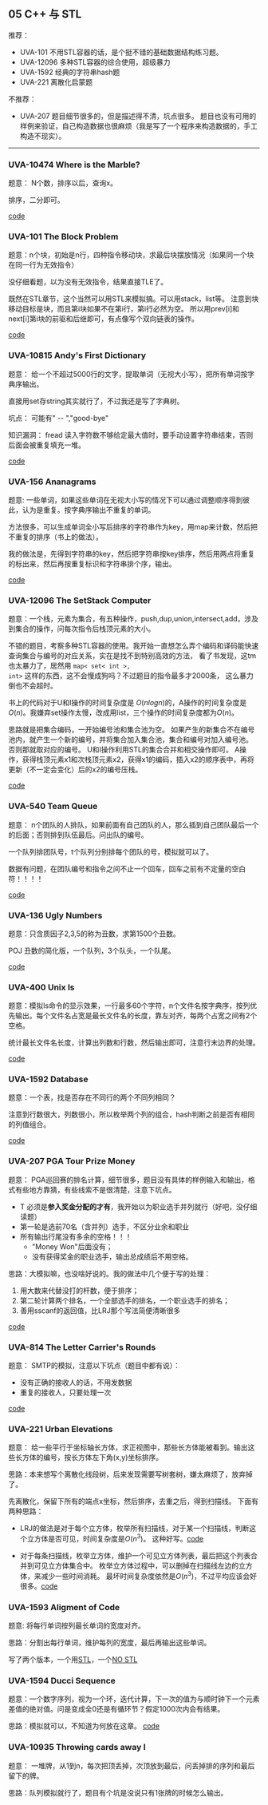 ## 05 C++ 与 STL

推荐：

* UVA-101 不用STL容器的话，是个挺不错的基础数据结构练习题。
* UVA-12096 多种STL容器的综合使用，超级暴力
* UVA-1592 经典的字符串hash题
* UVA-221 离散化启蒙题

不推荐：

* UVA-207 题目细节很多的，但是描述得不清，坑点很多。
题目也没有可用的样例来验证，自己构造数据也很麻烦（我是写了一个程序来构造数据的，手工构造不现实）。

---

### UVA-10474 Where is the Marble?

题意： N个数，排序以后，查询x。

排序，二分即可。

[code](./uva10474.cpp)

### UVA-101 The Block Problem

题意：n个块，初始是n行，四种指令移动块，求最后块摆放情况（如果同一个块在同一行为无效指令）

没仔细看题，以为没有无效指令，结果直接TLE了。

既然在STL章节，这个当然可以用STL来模拟搞。可以用stack，list等。
注意到块移动目标是块，而且第i块如果不在第i行，第i行必然为空。
所以用prev[i]和next[i]第i块的前驱和后继即可，有点像写个双向链表的操作。

[code](./uva101.cpp)


### UVA-10815 Andy's First Dictionary

题意： 给一个不超过5000行的文字，提取单词（无视大小写），把所有单词按字典序输出。

直接用set存string其实就行了，不过我还是写了字典树。

坑点： 可能有" -- ","good-bye"

知识漏洞： fread 读入字符数不够给定最大值时，要手动设置字符串结束，否则后面会被重复填充一堆。

[code](./uva10815.cpp)


### UVA-156 Ananagrams

题意: 一些单词，如果这些单词在无视大小写的情况下可以通过调整顺序得到彼此，认为是重复。按字典序输出不重复的单词。

方法很多，可以生成单词全小写后排序的字符串作为key，用map来计数，然后把不重复的排序（书上的做法）。

我的做法是，先得到字符串的key，然后把字符串按key排序，然后用两点将重复的标出来，然后再按重复标识和字符串排个序，输出。

[code](./uva156.cpp)


### UVA-12096 The SetStack Computer 

题意：一个栈，元素为集合，有五种操作，push,dup,union,intersect,add，涉及到集合的操作，问每次指令后栈顶元素的大小。

不错的题目，考察多种STL容器的使用。我开始一直想怎么弄个编码和译码能快速查询集合与编号的对应关系，实在是找不到特别高效的方法，
看了书发现，这tm也太暴力了，居然用 <code>map< set< int >, int></code> 这样的东西，这不会慢成狗吗？不过题目的指令最多才2000条，
这么暴力倒也不会超时。

书上的代码对于U和I操作的时间复杂度是 $O(nlogn)$的，A操作的时间复杂度是$O(n)$。我嫌弃set操作太慢，改成用list，三个操作的时间复杂度都为$O(n)$。

思路就是把集合编码，一开始编号池和集合池为空。
如果产生的新集合不在编号池内，就产生一个新的编号，并将集合加入集合池，集合和编号对加入编号池。
否则那就取对应的编号。
U和I操作利用STL的集合合并和相交操作即可。
A操作，获得栈顶元素x1和次栈顶元素x2，获得x1的编码，插入x2的顺序表中，再将更新（不一定会变化）后的x2的编号压栈。


[code](./uva12096.cpp)


### UVA-540 Team Queue

题意： n个团队的人排队，如果前面有自己团队的人，那么插到自己团队最后一个的后面；否则排到队伍最后。问出队的编号。

一个队列排团队号，t个队列分别排每个团队的号，模拟就可以了。

数据有问题，在团队编号和指令之间不止一个回车，回车之前有不定量的空白符！！！！

[code](./uva540.cpp)

### UVA-136 Ugly Numbers

题意：只含质因子2,3,5的称为丑数，求第1500个丑数。

POJ 丑数的简化版，一个队列，3个队头，一个队尾。

[code](./uva136.cpp)

### UVA-400 Unix ls

题意：模拟ls命令的显示效果，一行最多60个字符，n个文件名按字典序，按列优先输出。每个文件名占宽是最长文件名的长度，靠左对齐，每两个占宽之间有2个空格。

统计最长文件名长度，计算出列数和行数，然后输出即可，注意行末边界的处理。

[code](./uva400.cpp)


### UVA-1592 Database

题意：一个表，找是否存在不同行的两个不同列相同？

注意到行数很大，列数很小，所以枚举两个列的组合，hash判断之前是否有相同的列值组合。

[code](./uva1592.cpp)


### UVA-207 PGA Tour Prize Money

题意： PGA巡回赛的排名计算，细节很多，题目没有具体的样例输入和输出，格式有些地方靠猜，有些线索不是很清楚，注意下坑点。

* T 必须是<b>参入奖金分配的才有</b>，我开始以为职业选手并列就行（好吧，没仔细读题）
* 第一轮是选前70名（含并列）选手，不区分业余和职业
* 所有输出行尾没有多余的空格！！！
	- "Money Won"后面没有；
	- 没有获得奖金的职业选手，输出总成绩后不用空格。

思路：大模拟嘛，也没啥好说的。我的做法中几个便于写的处理：

1. 用大数来代替没打的杆数，便于排序；
2. 第二轮计算两个排名，一个全部选手的排名，一个职业选手的排名；
3. 善用sscanf的返回值，比LRJ那个写法简便清晰很多

[code](./uva1592.cpp)

### UVA-814 The Letter Carrier's Rounds

题意： SMTP的模拟，注意以下坑点（题目中都有说）：

* 没有正确的接收人的话，不用发数据
* 重复的接收人，只要处理一次

[code](./uva814.cpp)

### UVA-221 Urban Elevations

题意： 给一些平行于坐标轴长方体，求正视图中，那些长方体能被看到。输出这些长方体的编号，按长方体左下角(x,y)坐标排序。

思路：本来想写个离散化线段树，后来发现需要写树套树，嫌太麻烦了，放弃掉了。

先离散化，保留下所有的端点x坐标，然后排序，去重之后，得到扫描线。
下面有两种思路：

* LRJ的做法是对于每个立方体，枚举所有扫描线，对于某一个扫描线，判断这个立方体是否可见，时间复杂度是$O(n^3)$。
  这种好写。[code](./uva221.cpp)

* 对于每条扫描线，枚举立方体，维护一个可见立方体列表，最后把这个列表合并到可见立方体集合中。
  枚举立方体过程中，可以删掉在扫描线左边的立方体，来减少一些时间消耗。
  最坏时间复杂度依然是$O(n^3)$，不过平均应该会好很多。[code](./uva221-1.cpp)

### UVA-1593 Aligment of Code

题意: 将每行单词按列最长单词的宽度对齐。

思路：分割出每行单词，维护每列的宽度，最后再输出这些单词。

写了两个版本，一个用[STL](./uva1593.cpp)，一个[NO STL](./uva1593-1.cpp)

### UVA-1594 Ducci Sequence

题意：一个数字序列，视为一个环，迭代计算，下一次的值为与顺时钟下一个元素差值的绝对值。问是变成全0还是有循环节？假定1000次内会有结果。

思路：模拟就可以，不知道为何放在这章。 [code](./uva1594.cpp)

### UVA-10935 Throwing cards away I

题意： 一堆牌，从1到n，每次把顶丢掉，次顶放到最后，问丢掉排的序列和最后留下的牌。

思路：队列模拟就行了，题目有个坑是没说只有1张牌的时候怎么输出。